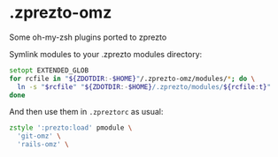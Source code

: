 # .zprezto-omz
Some oh-my-zsh plugins ported to zprezto

Symlink modules to your .zprezto modules directory:
```zsh
setopt EXTENDED_GLOB
for rcfile in "${ZDOTDIR:-$HOME}"/.zprezto-omz/modules/*; do \
  ln -s "$rcfile" "${ZDOTDIR:-$HOME}/.zprezto/modules/${rcfile:t}"
done
```

And then use them in `.zpreztorc` as usual:
```zsh
zstyle ':prezto:load' pmodule \
  'git-omz' \
  'rails-omz' \
```
